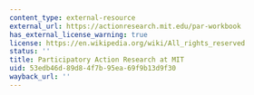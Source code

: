 ```yaml
---
content_type: external-resource
external_url: https://actionresearch.mit.edu/par-workbook
has_external_license_warning: true
license: https://en.wikipedia.org/wiki/All_rights_reserved
status: ''
title: Participatory Action Research at MIT
uid: 53edb46d-89d8-4f7b-95ea-69f9b13d9f30
wayback_url: ''
---
```

